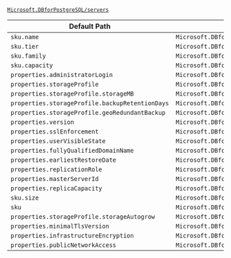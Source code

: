 [`Microsoft.DBforPostgreSQL/servers`](https://docs.microsoft.com/en-us/azure/templates/microsoft.dbforpostgresql/servers)

| Default Path | Alias |
|---|---|
| `sku.name` | `Microsoft.DBforPostgreSQL/servers/sku.name` |
| `sku.tier` | `Microsoft.DBforPostgreSQL/servers/sku.tier` |
| `sku.family` | `Microsoft.DBforPostgreSQL/servers/sku.family` |
| `sku.capacity` | `Microsoft.DBforPostgreSQL/servers/sku.capacity` |
| `properties.administratorLogin` | `Microsoft.DBforPostgreSQL/servers/administratorLogin` |
| `properties.storageProfile` | `Microsoft.DBforPostgreSQL/servers/storageProfile` |
| `properties.storageProfile.storageMB` | `Microsoft.DBforPostgreSQL/servers/storageProfile.storageMB` |
| `properties.storageProfile.backupRetentionDays` | `Microsoft.DBforPostgreSQL/servers/storageProfile.backupRetentionDays` |
| `properties.storageProfile.geoRedundantBackup` | `Microsoft.DBforPostgreSQL/servers/storageProfile.geoRedundantBackup` |
| `properties.version` | `Microsoft.DBforPostgreSQL/servers/version` |
| `properties.sslEnforcement` | `Microsoft.DBforPostgreSQL/servers/sslEnforcement` |
| `properties.userVisibleState` | `Microsoft.DBforPostgreSQL/servers/userVisibleState` |
| `properties.fullyQualifiedDomainName` | `Microsoft.DBforPostgreSQL/servers/fullyQualifiedDomainName` |
| `properties.earliestRestoreDate` | `Microsoft.DBforPostgreSQL/servers/earliestRestoreDate` |
| `properties.replicationRole` | `Microsoft.DBforPostgreSQL/servers/replicationRole` |
| `properties.masterServerId` | `Microsoft.DBforPostgreSQL/servers/masterServerId` |
| `properties.replicaCapacity` | `Microsoft.DBforPostgreSQL/servers/replicaCapacity` |
| `sku.size` | `Microsoft.DBforPostgreSQL/servers/sku.size` |
| `sku` | `Microsoft.DBforPostgreSQL/servers/sku` |
| `properties.storageProfile.storageAutogrow` | `Microsoft.DBforPostgreSQL/servers/storageProfile.storageAutogrow` |
| `properties.minimalTlsVersion` | `Microsoft.DBforPostgreSQL/servers/minimalTlsVersion` |
| `properties.infrastructureEncryption` | `Microsoft.DBforPostgreSQL/servers/infrastructureEncryption` |
| `properties.publicNetworkAccess` | `Microsoft.DBforPostgreSQL/servers/publicNetworkAccess` |

